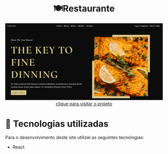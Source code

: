 <h1 align="center">🍽️Restaurante</h1><span>

<div align="center">
<img src=".github/restaurant.png" />
</div>

<div align="center">
<a href="https://restaurant-a83azib2d-rogervalentim.vercel.app/" target="_blank">clique para visitar o projeto</a>
</div>


<h1>💼 Tecnologias utilizadas</h1>
<p>Para o desenvolvimento deste site utilizei as seguintes tecnologias:</p>
<ul>
<li>React</li>
</ul>
